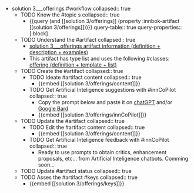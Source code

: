 
- solution 3___offerings #workflow
   collapsed:: true
  - TODO Know the #topic s
    collapsed:: true
    - {{query (and [[solution 3/offerings]] (property :innbok-artifact [[solution 3/offerings]]))}}
      query-table:: true
      query-properties:: [:block]
  - TODO Understand the #artifact
    collapsed:: true
    - [solution 3___offerings artifact information (definition + description + examples)](https://go.innbok.com/#/page/innBoK%2Fsolution-%28id%29%2Fofferings%2Finfo)
    - This artifact has type list and uses the following #classes: [offering (definition + template + list)](https://go.innbok.com/#/page/innBoK%2Fclass%2Foffering)
  - TODO Create the #artifact
     collapsed:: true
    - TODO Ideate #artifact content
      collapsed:: true
      - {{embed [[solution 3/offerings/content]]}}
    - TODO Get Artificial Inteligence suggestions with #innCoPilot
      collapsed:: true
      - Copy the prompt below and paste it on [chatGPT](https://chat.openai.com) and/or [Google Bard](https://bard.google.com/chat)
      - {{embed [[solution 3/offerings/innCoPilot]]}}
  - TODO Update the #artifact
    collapsed:: true
    - TODO Edit the #artifact content
     collapsed:: true
      - {{embed [[solution 3/offerings/content]]}}
    - TODO Get Artificial Inteligence feedback with #innCoPilot
      collapsed:: true
      - Ready to use prompts to obtain critics, enhancement proposals, etc... from Artificial Inteligence chatbots. Comming soon...
  - TODO Update #artifact status
    collapsed:: true
  - TODO Asses the #artifact #keys
    collapsed:: true
    - {{embed [[solution 3/offerings/keys]]}}




